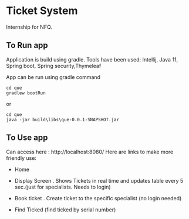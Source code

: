 # Ticket System

Internship for NFQ.

## To Run app

Application is build using gradle. 
Tools have been used: Intellij, Java 11, Spring boot, Spring security,Thymeleaf

App can be run using gradle command
````
cd que
gradlew bootRun
````
 or
```
cd que
java -jar build\libs\que-0.0.1-SNAPSHOT.jar

```

## To Use app

Can access here : http://localhost:8080/
Here are links to make more friendly use:

- Home

- Display Screen . Shows Tickets in real time and updates table every 5 sec.(just for specialists. Needs to login)
- Book ticket . Create ticket to the specific specialist (no login needed)
- Find Ticked (find ticked by serial number)




